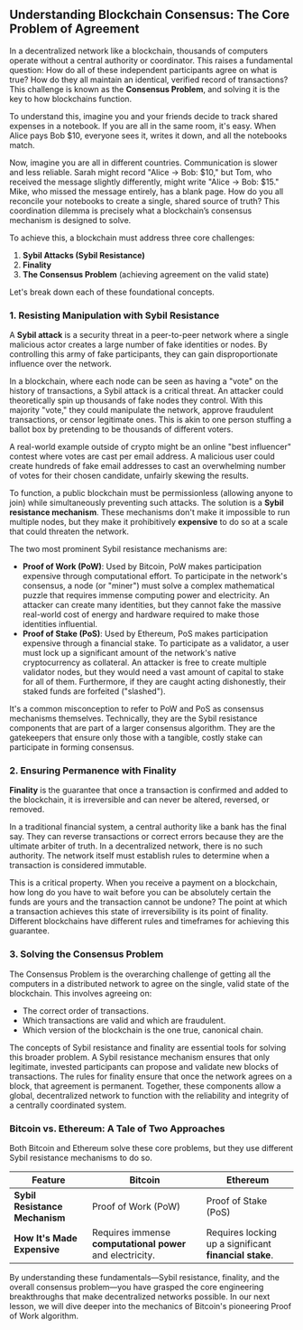 ## Understanding Blockchain Consensus: The Core Problem of Agreement

In a decentralized network like a blockchain, thousands of computers operate without a central authority or coordinator. This raises a fundamental question: How do all of these independent participants agree on what is true? How do they all maintain an identical, verified record of transactions? This challenge is known as the **Consensus Problem**, and solving it is the key to how blockchains function.

To understand this, imagine you and your friends decide to track shared expenses in a notebook. If you are all in the same room, it's easy. When Alice pays Bob $10, everyone sees it, writes it down, and all the notebooks match.

Now, imagine you are all in different countries. Communication is slower and less reliable. Sarah might record "Alice -> Bob: $10," but Tom, who received the message slightly differently, might write "Alice -> Bob: $15." Mike, who missed the message entirely, has a blank page. How do you all reconcile your notebooks to create a single, shared source of truth? This coordination dilemma is precisely what a blockchain’s consensus mechanism is designed to solve.

To achieve this, a blockchain must address three core challenges:

1.  **Sybil Attacks (Sybil Resistance)**
2.  **Finality**
3.  **The Consensus Problem** (achieving agreement on the valid state)

Let's break down each of these foundational concepts.

### 1. Resisting Manipulation with Sybil Resistance

A **Sybil attack** is a security threat in a peer-to-peer network where a single malicious actor creates a large number of fake identities or nodes. By controlling this army of fake participants, they can gain disproportionate influence over the network.

In a blockchain, where each node can be seen as having a "vote" on the history of transactions, a Sybil attack is a critical threat. An attacker could theoretically spin up thousands of fake nodes they control. With this majority "vote," they could manipulate the network, approve fraudulent transactions, or censor legitimate ones. This is akin to one person stuffing a ballot box by pretending to be thousands of different voters.

A real-world example outside of crypto might be an online "best influencer" contest where votes are cast per email address. A malicious user could create hundreds of fake email addresses to cast an overwhelming number of votes for their chosen candidate, unfairly skewing the results.

To function, a public blockchain must be permissionless (allowing anyone to join) while simultaneously preventing such attacks. The solution is a **Sybil resistance mechanism**. These mechanisms don't make it impossible to run multiple nodes, but they make it prohibitively **expensive** to do so at a scale that could threaten the network.

The two most prominent Sybil resistance mechanisms are:

*   **Proof of Work (PoW)**: Used by Bitcoin, PoW makes participation expensive through computational effort. To participate in the network's consensus, a node (or "miner") must solve a complex mathematical puzzle that requires immense computing power and electricity. An attacker can create many identities, but they cannot fake the massive real-world cost of energy and hardware required to make those identities influential.
*   **Proof of Stake (PoS)**: Used by Ethereum, PoS makes participation expensive through a financial stake. To participate as a validator, a user must lock up a significant amount of the network's native cryptocurrency as collateral. An attacker is free to create multiple validator nodes, but they would need a vast amount of capital to stake for all of them. Furthermore, if they are caught acting dishonestly, their staked funds are forfeited ("slashed").

It's a common misconception to refer to PoW and PoS as consensus mechanisms themselves. Technically, they are the Sybil resistance components that are part of a larger consensus algorithm. They are the gatekeepers that ensure only those with a tangible, costly stake can participate in forming consensus.

### 2. Ensuring Permanence with Finality

**Finality** is the guarantee that once a transaction is confirmed and added to the blockchain, it is irreversible and can never be altered, reversed, or removed.

In a traditional financial system, a central authority like a bank has the final say. They can reverse transactions or correct errors because they are the ultimate arbiter of truth. In a decentralized network, there is no such authority. The network itself must establish rules to determine when a transaction is considered immutable.

This is a critical property. When you receive a payment on a blockchain, how long do you have to wait before you can be absolutely certain the funds are yours and the transaction cannot be undone? The point at which a transaction achieves this state of irreversibility is its point of finality. Different blockchains have different rules and timeframes for achieving this guarantee.

### 3. Solving the Consensus Problem

The Consensus Problem is the overarching challenge of getting all the computers in a distributed network to agree on the single, valid state of the blockchain. This involves agreeing on:

*   The correct order of transactions.
*   Which transactions are valid and which are fraudulent.
*   Which version of the blockchain is the one true, canonical chain.

The concepts of Sybil resistance and finality are essential tools for solving this broader problem. A Sybil resistance mechanism ensures that only legitimate, invested participants can propose and validate new blocks of transactions. The rules for finality ensure that once the network agrees on a block, that agreement is permanent. Together, these components allow a global, decentralized network to function with the reliability and integrity of a centrally coordinated system.

### Bitcoin vs. Ethereum: A Tale of Two Approaches

Both Bitcoin and Ethereum solve these core problems, but they use different Sybil resistance mechanisms to do so.

| Feature                      | Bitcoin                                   | Ethereum                                      |
| ---------------------------- | ----------------------------------------- | --------------------------------------------- |
| **Sybil Resistance Mechanism** | Proof of Work (PoW)                       | Proof of Stake (PoS)                          |
| **How It's Made Expensive**  | Requires immense **computational power** and electricity. | Requires locking up a significant **financial stake**. |

By understanding these fundamentals—Sybil resistance, finality, and the overall consensus problem—you have grasped the core engineering breakthroughs that make decentralized networks possible. In our next lesson, we will dive deeper into the mechanics of Bitcoin's pioneering Proof of Work algorithm.